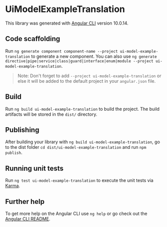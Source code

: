 # UiModelExampleTranslation

This library was generated with [Angular CLI](https://github.com/angular/angular-cli) version 10.0.14.

## Code scaffolding

Run `ng generate component component-name --project ui-model-example-translation` to generate a new component. You can also use `ng generate directive|pipe|service|class|guard|interface|enum|module --project ui-model-example-translation`.
> Note: Don't forget to add `--project ui-model-example-translation` or else it will be added to the default project in your `angular.json` file. 

## Build

Run `ng build ui-model-example-translation` to build the project. The build artifacts will be stored in the `dist/` directory.

## Publishing

After building your library with `ng build ui-model-example-translation`, go to the dist folder `cd dist/ui-model-example-translation` and run `npm publish`.

## Running unit tests

Run `ng test ui-model-example-translation` to execute the unit tests via [Karma](https://karma-runner.github.io).

## Further help

To get more help on the Angular CLI use `ng help` or go check out the [Angular CLI README](https://github.com/angular/angular-cli/blob/master/README.md).
